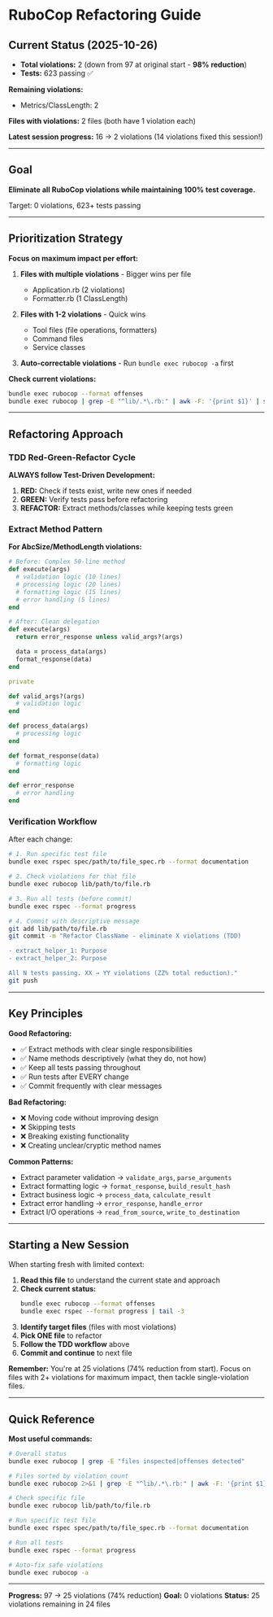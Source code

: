 # RuboCop Refactoring Guide

## Current Status (2025-10-26)

- **Total violations:** 2 (down from 97 at original start - **98% reduction**)
- **Tests:** 623 passing ✅

**Remaining violations:**
- Metrics/ClassLength: 2

**Files with violations:** 2 files (both have 1 violation each)

**Latest session progress:** 16 → 2 violations (14 violations fixed this session!)

---

## Goal

**Eliminate all RuboCop violations while maintaining 100% test coverage.**

Target: 0 violations, 623+ tests passing

---

## Prioritization Strategy

**Focus on maximum impact per effort:**

1. **Files with multiple violations** - Bigger wins per file
   - Application.rb (2 violations)
   - Formatter.rb (1 ClassLength)

2. **Files with 1-2 violations** - Quick wins
   - Tool files (file operations, formatters)
   - Command files
   - Service classes

3. **Auto-correctable violations** - Run `bundle exec rubocop -a` first

**Check current violations:**
```bash
bundle exec rubocop --format offenses
bundle exec rubocop | grep -E "^lib/.*\.rb:" | awk -F: '{print $1}' | sort | uniq -c | sort -rn
```

---

## Refactoring Approach

### TDD Red-Green-Refactor Cycle

**ALWAYS follow Test-Driven Development:**

1. **RED:** Check if tests exist, write new ones if needed
2. **GREEN:** Verify tests pass before refactoring
3. **REFACTOR:** Extract methods/classes while keeping tests green

### Extract Method Pattern

**For AbcSize/MethodLength violations:**

```ruby
# Before: Complex 50-line method
def execute(args)
  # validation logic (10 lines)
  # processing logic (20 lines)
  # formatting logic (15 lines)
  # error handling (5 lines)
end

# After: Clean delegation
def execute(args)
  return error_response unless valid_args?(args)

  data = process_data(args)
  format_response(data)
end

private

def valid_args?(args)
  # validation logic
end

def process_data(args)
  # processing logic
end

def format_response(data)
  # formatting logic
end

def error_response
  # error handling
end
```

### Verification Workflow

After each change:

```bash
# 1. Run specific test file
bundle exec rspec spec/path/to/file_spec.rb --format documentation

# 2. Check violations for that file
bundle exec rubocop lib/path/to/file.rb

# 3. Run all tests (before commit)
bundle exec rspec --format progress

# 4. Commit with descriptive message
git add lib/path/to/file.rb
git commit -m "Refactor ClassName - eliminate X violations (TDD)

- extract_helper_1: Purpose
- extract_helper_2: Purpose

All N tests passing. XX → YY violations (ZZ% total reduction)."
git push
```

---

## Key Principles

**Good Refactoring:**
- ✅ Extract methods with clear single responsibilities
- ✅ Name methods descriptively (what they do, not how)
- ✅ Keep all tests passing throughout
- ✅ Run tests after EVERY change
- ✅ Commit frequently with clear messages

**Bad Refactoring:**
- ❌ Moving code without improving design
- ❌ Skipping tests
- ❌ Breaking existing functionality
- ❌ Creating unclear/cryptic method names

**Common Patterns:**
- Extract parameter validation → `validate_args`, `parse_arguments`
- Extract formatting logic → `format_response`, `build_result_hash`
- Extract business logic → `process_data`, `calculate_result`
- Extract error handling → `error_response`, `handle_error`
- Extract I/O operations → `read_from_source`, `write_to_destination`

---

## Starting a New Session

When starting fresh with limited context:

1. **Read this file** to understand the current state and approach
2. **Check current status:**
   ```bash
   bundle exec rubocop --format offenses
   bundle exec rspec --format progress | tail -3
   ```
3. **Identify target files** (files with most violations)
4. **Pick ONE file** to refactor
5. **Follow the TDD workflow** above
6. **Commit and continue** to next file

**Remember:** You're at 25 violations (74% reduction from start). Focus on files with 2+ violations for maximum impact, then tackle single-violation files.

---

## Quick Reference

**Most useful commands:**
```bash
# Overall status
bundle exec rubocop | grep -E "files inspected|offenses detected"

# Files sorted by violation count
bundle exec rubocop 2>&1 | grep -E "^lib/.*\.rb:" | awk -F: '{print $1}' | sort | uniq -c | sort -rn

# Check specific file
bundle exec rubocop lib/path/to/file.rb

# Run specific test file
bundle exec rspec spec/path/to/file_spec.rb --format documentation

# Run all tests
bundle exec rspec --format progress

# Auto-fix safe violations
bundle exec rubocop -a
```

---

**Progress:** 97 → 25 violations (74% reduction)
**Goal:** 0 violations
**Status:** 25 violations remaining in 24 files

